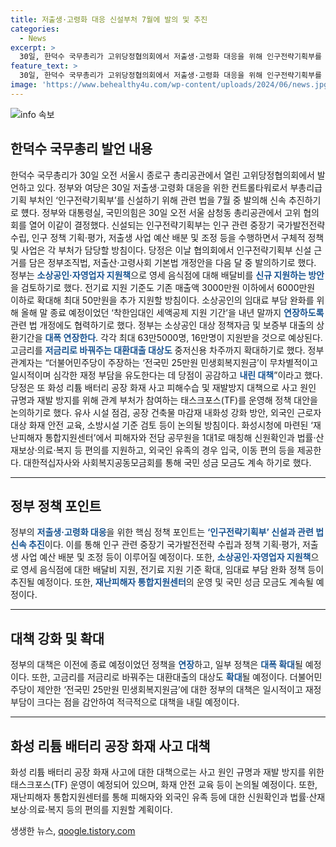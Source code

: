 ```yaml
---
title: 저출생·고령화 대응 신설부처 7월에 발의 및 추진
categories:
  - News
excerpt: >
  30일, 한덕수 국무총리가 고위당정협의회에서 저출생·고령화 대응을 위해 인구전략기획부를 신설하기로 하고, 해당 법안을 7월 중 발의할 것으로 발표했다. 이에 따라 인구 관련 정책 수립과 예산 조정 등을 담당하며, 정부는 소상공인 지원책과 화성 리튬 배터리 공장 화재 피해수습을 위한 긴급 대책을 추진할 예정이다. 또한, 정책자금 지원 및 대환대출 대상을 확대하는 등 경제적 지원책을 마련할 것으로 알려졌다.
feature_text: >
  30일, 한덕수 국무총리가 고위당정협의회에서 저출생·고령화 대응을 위해 인구전략기획부를 신설하기로 하고, 해당 법안을 7월 중 발의할 것으로 발표했다. 이에 따라 인구 관련 정책 수립과 예산 조정 등을 담당하며, 정부는 소상공인 지원책과 화성 리튬 배터리 공장 화재 피해수습을 위한 긴급 대책을 추진할 예정이다. 또한, 정책자금 지원 및 대환대출 대상을 확대하는 등 경제적 지원책을 마련할 것으로 알려졌다.
image: 'https://www.behealthy4u.com/wp-content/uploads/2024/06/news.jpg'
---
```


<p><img src="https://www.behealthy4u.com/wp-content/uploads/2024/06/news.jpg" alt="info 속보" /></p>

<h2 data-ke-size="size26">한덕수 국무총리 발언 내용</h2>

<p data-ke-size="size16">한덕수 국무총리가 30일 오전 서울시 종로구 총리공관에서 열린 고위당정협의회에서 발언하고 있다. 정부와 여당은 30일 저출생·고령화 대응을 위한 컨트롤타워로서 부총리급 기획 부처인 ‘인구전략기획부’를 신설하기 위해 관련 법을 7월 중 발의해 신속 추진하기로 헀다. 정부와 대통령실, 국민의힘은 30일 오전 서울 삼청동 총리공관에서 고위 협의회를 열어 이같이 결정했다. 신설되는 인구전략기획부는 인구 관련 중장기 국가발전전략 수립, 인구 정책 기획‧평가, 저출생 사업 예산 배분 및 조정 등을 수행하면서 구체적 정책 및 사업은 각 부처가 담당할 방침이다. 당정은 이날 협의회에서 인구전략기획부 신설 근거를 담은 정부조직법, 저출산‧고령사회 기본법 개정안을 다음 달 중 발의하기로 했다. 정부는 <b><span style="color: #1a5490;">소상공인·자영업자 지원책</span></b>으로 영세 음식점에 대해 배달비를 <b><span style="color: #1a5490;">신규 지원하는 방안</span></b>을 검토하기로 했다. 전기료 지원 기준도 기존 매출액 3000만원 이하에서 6000만원 이하로 확대해 최대 50만원을 추가 지원할 방침이다. 소상공인의 임대료 부담 완화를 위해 올해 말 종료 예정이었던 ‘착한임대인 세액공제 지원 기간’을 내년 말까지 <b><span style="color: #1a5490;">연장하도록</span></b> 관련 법 개정에도 협력하기로 했다. 정부는 소상공인 대상 정책자금 및 보증부 대출의 상환기간을 <b><span style="color: #1a5490;">대폭 연장한다</span></b>. 각각 최대 63만5000명, 16만명이 지원받을 것으로 예상된다. 고금리를 <b><span style="color: #1a5490;">저금리로 바꿔주는 대환대출 대상도</span></b> 중저신용 차주까지 확대하기로 했다. 정부 관계자는 “더불어민주당이 주장하는 ‘전국민 25만원 민생회복지원금’이 무차별적이고 일시적이며 심각한 재정 부담을 유도한다는 데 당점이 공감하고 <b><span style="color: #1a5490;">내린 대책</span></b>”이라고 했다. 당정은 또 화성 리튬 배터리 공장 화재 사고 피해수습 및 재발방지 대책으로 사고 원인 규명과 재발 방지를 위해 관계 부처가 참여하는 태스크포스(TF)를 운영해 정책 대안을 논의하기로 했다. 유사 시설 점검, 공장 건축물 마감재 내화성 강화 방안, 외국인 근로자 대상 화재 안전 교육, 소방시설 기준 검토 등이 논의될 방침이다. 화성시청에 마련된 ‘재난피해자 통합지원센터’에서 피해자와 전담 공무원을 1대1로 매칭해 신원확인과 법률‧산재보상‧의료‧복지 등 편의를 지원하고, 외국인 유족의 경우 입국, 이동 편의 등을 제공한다. 대한적십자사와 사회복지공동모금회를 통해 국민 성금 모금도 계속 하기로 했다.</p>

<hr/>

<h2 data-ke-size="size26">정부 정책 포인트</h2>

<p data-ke-size="size16">정부의 <b><span style="color: #1a5490;">저출생·고령화 대응</span></b>을 위한 핵심 정책 포인트는 <b><span style="color: #1a5490;">‘인구전략기획부’ 신설과 관련 법 신속 추진</span></b>이다. 이를 통해 인구 관련 중장기 국가발전전략 수립과 정책 기획‧평가, 저출생 사업 예산 배분 및 조정 등이 이루어질 예정이다. 또한, <b><span style="color: #1a5490;">소상공인·자영업자 지원책</span></b>으로 영세 음식점에 대한 배달비 지원, 전기료 지원 기준 확대, 임대료 부담 완화 정책 등이 추진될 예정이다. 또한, <b><span style="color: #1a5490;">재난피해자 통합지원센터</span></b>의 운영 및 국민 성금 모금도 계속될 예정이다.</p>

<hr/>

<h2 data-ke-size="size26">대책 강화 및 확대</h2>

<p data-ke-size="size16">정부의 대책은 이전에 종료 예정이었던 정책을 <b><span style="color: #1a5490;">연장</span></b>하고, 일부 정책은 <b><span style="color: #1a5490;">대폭 확대</span></b>될 예정이다. 또한, 고금리를 저금리로 바꿔주는 대환대출의 대상도 <b><span style="color: #1a5490;">확대</span></b>될 예정이다. 더불어민주당이 제안한 ‘전국민 25만원 민생회복지원금’에 대한 정부의 대책은 일시적이고 재정 부담이 크다는 점을 감안하여 적극적으로 대책을 내릴 예정이다.</p>

<hr/>

<h2 data-ke-size="size26">화성 리튬 배터리 공장 화재 사고 대책</h2>

<p data-ke-size="size16">화성 리튬 배터리 공장 화재 사고에 대한 대책으로는 사고 원인 규명과 재발 방지를 위한 태스크포스(TF) 운영이 예정되어 있으며, 화재 안전 교육 등이 논의될 예정이다. 또한, 재난피해자 통합지원센터를 통해 피해자와 외국인 유족 등에 대한 신원확인과 법률‧산재보상‧의료‧복지 등의 편의를 지원할 계획이다.</p>
생생한 뉴스, <a href="https://qoogle.tistory.com" rel="dofollow">qoogle.tistory.com</a>


